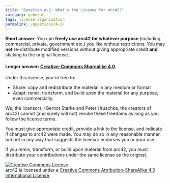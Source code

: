 ```yaml
---
title: "Question A-2: What's the License for arc42?"
category: general
tags: license organization
permalink: /questions/A-2/
---
```


**Short answer**: You can **freely use arc42 for whatever purpose** (including commercial, private, government etc.) you like without restrictions. You may **not** re-distribute modified versions without giving appropriate credit **and** sticking to the original license...

#### Longer answer: [**Creative-Commons Sharealike 4.0**](https://creativecommons.org/licenses/by-sa/4.0/).

Under this license, you're free to:

* Share: copy and redistribute the material in any medium or format
* Adapt: remix, transform, and build upon the material for any purpose, even commercially.

We, the licensors, (Gernot Starke and Peter Hruschka, the creators of arc42)
cannot (and surely will not) revoke these freedoms as long as you follow the license terms.

You must give appropriate credit, provide a link to the license, and indicate if changes to arc42 were made. You may do so in any reasonable manner, but not in any way that suggests the licensor endorses you or your use.

If you remix, transform, or build upon material from arc42, you must distribute your contributions under the same license as the original.

<a rel="license" href="http://creativecommons.org/licenses/by-sa/4.0/"><img alt="Creative Commons License" style="border-width:0" src="https://i.creativecommons.org/l/by-sa/4.0/88x31.png" /></a><br />arc42 is licensed under a <a rel="license" href="http://creativecommons.org/licenses/by-sa/4.0/">Creative Commons Attribution-ShareAlike 4.0 International License</a>.
